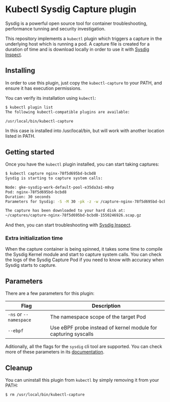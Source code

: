 # Kubectl Sysdig Capture plugin

Sysdig is a powerful open source tool for container troubleshooting, performance
tunning and security investigation.

This repository implements a `kubectl` plugin which triggers a capture in the
underlying host which is running a pod. A capture file is created for a
duration of time and is download locally in order to use it with
[Sysdig Inspect](https://sysdig.com/opensource/inspect/).

## Installing

In order to use this plugin, just copy the `kubectl-capture` to your
PATH, and ensure it has execution permissions.

You can verify its installation using `kubectl`:

```bash
$ kubectl plugin list
The following kubectl-compatible plugins are available:

/usr/local/bin/kubectl-capture
```

In this case is installed into /usr/local/bin, but will work with another
location listed in PATH.

## Getting started

Once you have the `kubectl` plugin installed, you can start taking captures:

```bash
$ kubectl capture nginx-78f5d695bd-bcbd8
Sysdig is starting to capture system calls:

Node: gke-sysdig-work-default-pool-e35da3a1-m8vp
Pod: nginx-78f5d695bd-bcbd8
Duration: 30 seconds
Parameters for Sysdig: -S -M 30 -pk -z -w /capture-nginx-78f5d695bd-bcbd8-1550246926.scap.gz

The capture has been downloaded to your hard disk at:
~/captures/capture-nginx-78f5d695bd-bcbd8-1550246926.scap.gz
```

And then, you can start troubleshooting with [Sysdig Inspect](https://sysdig.com/opensource/inspect/).

### Extra initialization time

When the capture container is being spinned, it takes some time to compile the
Sysdig Kernel module and start to capture system calls. You can check the logs
of the Sysdig Capture Pod if you need to know with accuracy when Sysdig starts
to capture.

## Parameters

There are a few parameters for this plugin:

| Flag                   | Description                                                    |
|------------------------|----------------------------------------------------------------|
| `-ns` or `--namespace` | The namespace scope of the target Pod                          |
| `--ebpf`               | Use eBPF probe instead of kernel module for capturing syscalls |


Aditionally, all the flags for the `sysdig` cli tool are supported. You can
check more of these parameters in its
[documentation](https://github.com/draios/sysdig/wiki).

## Cleanup

You can uninstall this plugin from `kubectl` by simply removing it from your
PATH:

```bash
$ rm /usr/local/bin/kubectl-capture
```
